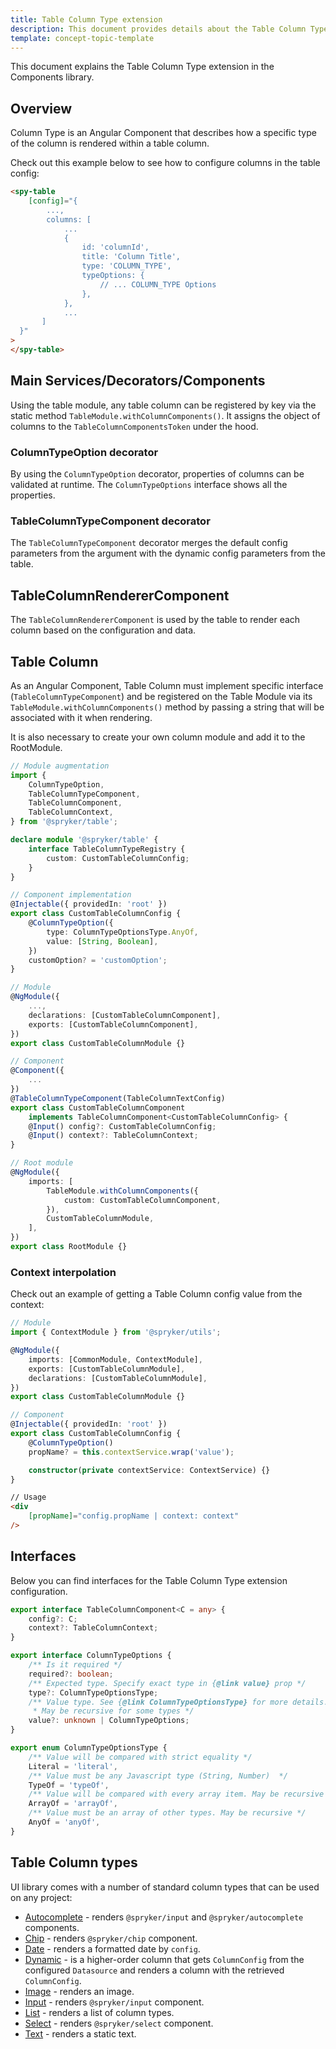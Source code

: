 ```yaml
---
title: Table Column Type extension
description: This document provides details about the Table Column Type extension in the Components Library.
template: concept-topic-template
---
```


This document explains the Table Column Type extension in the Components library.

## Overview

Column Type is an Angular Component that describes how a specific type of the column is rendered within a table column.

Check out this example below to see how to configure columns in the table config:

```html
<spy-table 
    [config]="{
        ...,
        columns: [
            ...
            {
                id: 'columnId',
                title: 'Column Title',
                type: 'COLUMN_TYPE',
                typeOptions: {
                    // ... COLUMN_TYPE Options
                },
            },
            ...
       ]
  }"
>
</spy-table>
```

## Main Services/Decorators/Components

Using the table module, any table column can be registered by key via the static method `TableModule.withColumnComponents()`.
It assigns the object of columns to the `TableColumnComponentsToken` under the hood.

### ColumnTypeOption decorator

By using the `ColumnTypeOption` decorator, properties of columns can be validated at runtime. The `ColumnTypeOptions` interface shows all the properties.

### TableColumnTypeComponent decorator

The `TableColumnTypeComponent` decorator merges the default config parameters from the argument with the dynamic config parameters from the table.

## TableColumnRendererComponent

The `TableColumnRendererComponent` is used by the table to render each column based on the configuration and data.

## Table Column

As an Angular Component, Table Column must implement specific interface (`TableColumnTypeComponent`) and be registered on the Table Module via its `TableModule.withColumnComponents()` method by passing a string that will be associated with it when rendering.

It is also necessary to create your own column module and add it to the RootModule.

```ts
// Module augmentation
import {
    ColumnTypeOption,
    TableColumnTypeComponent,
    TableColumnComponent,
    TableColumnContext,
} from '@spryker/table';

declare module '@spryker/table' {
    interface TableColumnTypeRegistry {
        custom: CustomTableColumnConfig;
    }
}

// Component implementation
@Injectable({ providedIn: 'root' })
export class CustomTableColumnConfig {
    @ColumnTypeOption({
        type: ColumnTypeOptionsType.AnyOf,
        value: [String, Boolean],
    })
    customOption? = 'customOption';
}

// Module
@NgModule({
    ...,
    declarations: [CustomTableColumnComponent],
    exports: [CustomTableColumnComponent],
})
export class CustomTableColumnModule {}

// Component
@Component({
    ...
})
@TableColumnTypeComponent(TableColumnTextConfig)
export class CustomTableColumnComponent
    implements TableColumnComponent<CustomTableColumnConfig> {
    @Input() config?: CustomTableColumnConfig;
    @Input() context?: TableColumnContext;
}

// Root module
@NgModule({
    imports: [
        TableModule.withColumnComponents({
            custom: CustomTableColumnComponent,
        }),
        CustomTableColumnModule,
    ],
})
export class RootModule {}
```

### Context interpolation

Check out an example of getting a Table Column config value from the context:

```ts
// Module 
import { ContextModule } from '@spryker/utils';

@NgModule({
    imports: [CommonModule, ContextModule],
    exports: [CustomTableColumnModule],
    declarations: [CustomTableColumnModule],
})
export class CustomTableColumnModule {}

// Component
@Injectable({ providedIn: 'root' })
export class CustomTableColumnConfig {
    @ColumnTypeOption()
    propName? = this.contextService.wrap('value');

    constructor(private contextService: ContextService) {}
}
```

```html
// Usage
<div
    [propName]="config.propName | context: context"
/>
```

## Interfaces

Below you can find interfaces for the Table Column Type extension configuration.

```ts
export interface TableColumnComponent<C = any> {
    config?: C;
    context?: TableColumnContext;
}

export interface ColumnTypeOptions {
    /** Is it required */
    required?: boolean;
    /** Expected type. Specify exact type in {@link value} prop */
    type?: ColumnTypeOptionsType;
    /** Value type. See {@link ColumnTypeOptionsType} for more details.
     * May be recursive for some types */
    value?: unknown | ColumnTypeOptions;
}

export enum ColumnTypeOptionsType {
    /** Value will be compared with strict equality */
    Literal = 'literal',
    /** Value must be any Javascript type (String, Number)  */
    TypeOf = 'typeOf',
    /** Value will be compared with every array item. May be recursive */
    ArrayOf = 'arrayOf',
    /** Value must be an array of other types. May be recursive */
    AnyOf = 'anyOf',
}
```

## Table Column types

UI library comes with a number of standard column types that can be used on any project:

- [Autocomplete](/docs/marketplace/dev/front-end/table-design/table-column-types/table-column-type-autocomplete.html) - renders `@spryker/input` and `@spryker/autocomplete` components.
- [Chip](/docs/marketplace/dev/front-end/table-design/table-column-types/table-column-type-chip.html) - renders `@spryker/chip` component.
- [Date](/docs/marketplace/dev/front-end/table-design/table-column-types/table-column-type-date.html) - renders a formatted date by `config`.
- [Dynamic](/docs/marketplace/dev/front-end/table-design/table-column-types/table-column-type-dynamic.html) - is a higher-order column that gets `ColumnConfig` from the configured `Datasource` and renders a column with the retrieved `ColumnConfig`.
- [Image](/docs/marketplace/dev/front-end/table-design/table-column-types/table-column-type-image.html) - renders an image.
- [Input](/docs/marketplace/dev/front-end/table-design/table-column-types/table-column-type-input.html) - renders `@spryker/input` component.
- [List](/docs/marketplace/dev/front-end/table-design/table-column-types/table-column-type-list.html) - renders a list of column types.
- [Select](/docs/marketplace/dev/front-end/table-design/table-column-types/table-column-type-select.html) - renders `@spryker/select` component.
- [Text](/docs/marketplace/dev/front-end/table-design/table-column-types/table-column-type-text.html) - renders a static text.
